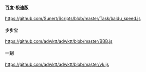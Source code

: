 #### 百度-极速版

https://github.com/Sunert/Scripts/blob/master/Task/baidu_speed.js


#### 步步宝

https://github.com/adwktt/adwktt/blob/master/BBB.js


#### 一刻
https://github.com/adwktt/adwktt/blob/master/yk.js 